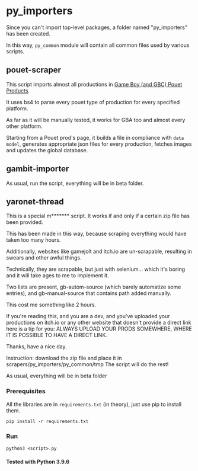 # py_importers
Since you can't import top-level packages, a folder named "py_importers" has been created.

In this way, `py_common` module will contain all common files used by various scripts. 

## pouet-scraper

This script imports almost all productions in [Game Boy (and GBC) Pouet Products](https://pouet.net).

It uses bs4 to parse every pouet type of production for every specified platform.

As far as it will be manually tested, it works for GBA too and almost every other platform.

Starting from a Pouet prod's page, it builds a file in compliance with `data model`, generates appropriate json files for
every production, fetches images and updates the global database. 

## gambit-importer
As usual, run the script, everything will be in beta folder.

## yaronet-thread
This is a special m******* script. It works if and only if a certain zip file has been provided.

This has been made in this way, because scraping everything would have taken too many hours.

Additionally, websites like gamejolt and itch.io are un-scrapable, resulting in swears and other awful things.

Technically, they are scrapable, but just with selenium... which it's boring and it will take ages to me to implement it.

Two lists are present, gb-autom-source (which barely automatize some entries), and gb-manual-source that contains path added manually.

This cost me something like 2 hours.

If you're reading this, and you are a dev, and you've uploaded your productions on itch.io or any other
website that doesn't provide a direct link here is a tip for you: ALWAYS UPLOAD YOUR PRODS SOMEWHERE, WHERE
IT IS POSSIBLE TO HAVE A DIRECT LINK.

Thanks, have a nice day.

Instruction: download the zip file and place it in scrapers/py_importers/py_common/tmp
The script will do the rest!

As usual, everything will be in beta folder 

### Prerequisites
All the libraries are in `requirements.txt` (in theory), just use pip to install them. 
```
pip install -r requirements.txt
```

### Run
```
python3 <script>.py
```

#### Tested with Python 3.9.6